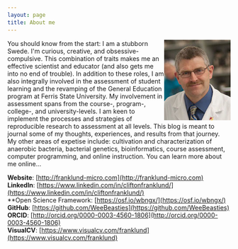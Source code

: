```yaml
---
layout: page
title: About me
---
```


<img src="/assets/franklund.jpg" align="right" script="padding: 10px;"> You should know from the start: I am a stubborn Swede. I'm curious, creative, and obsessive-compulsive. This combination of traits makes me an effective scientist and educator (and also gets me into no end of trouble). In addition to these roles, I am also integrally involved in the assessment of student learning and the revamping of the General Education program at Ferris State University. My involvement in assessment spans from the course-, program-, college-, and university-levels. I am keen to implement the processes and strategies of reproducible research to assessment at all levels. This blog is meant to journal some of my thoughts, experiences, and results from that journey.  
My other areas of expetise include: cultivation and characterization of anaerobic bacteria, bacterial genetics, bioinformatics, course assessment, computer programming, and online instruction. You can learn more about me online...

**Website**: [http://franklund-micro.com](http://franklund-micro.com)   
**LinkedIn**: [https://www.linkedin.com/in/cliftonfranklund/](https://www.linkedin.com/in/cliftonfranklund/)   
**Open Science Framework: [https://osf.io/wbngx/](https://osf.io/wbngx/)   
**GitHub**: [https://github.com/WeeBeasties](https://github.com/WeeBeasties)   
**ORCID**: [http://orcid.org/0000-0003-4560-1806](http://orcid.org/0000-0003-4560-1806)   
**VisualCV**: [https://www.visualcv.com/franklund](https://www.visualcv.com/franklund)   
